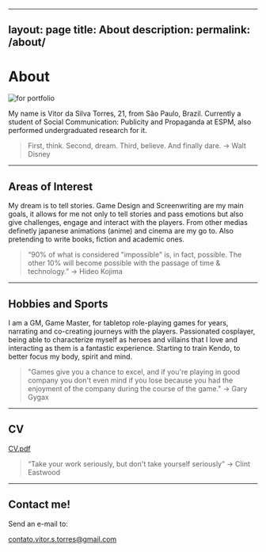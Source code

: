 
---
layout: page
title: About
description:
permalink: /about/
---

# About

![for portfolio](https://user-images.githubusercontent.com/62526655/122324155-b0504e00-cefe-11eb-9133-e853ce274e87.png)


My name is Vitor da Silva Torres, 21, from São Paulo, Brazil. Currently a student of  Social Communication: Publicity and Propaganda at ESPM, also performed undergraduated research for it.

> First, think. Second, dream. Third, believe. And finally dare.
>->      Walt Disney

---

## Areas of Interest

My dream is to tell stories. Game Design and Screenwriting are my main goals, it allows for me not only to tell stories and pass emotions but also give challenges, engage and interact with the players. From other medias definetly japanese animations (anime) and cinema are my go to. Also pretending to write books, fiction and academic ones.

> “90% of what is considered "impossible" is, in fact, possible. The other 10% will become possible with the passage of time & technology.”
>->      Hideo Kojima

---

## Hobbies and Sports

I am a GM, Game Master, for tabletop role-playing games for years, narrating and co-creating journeys with the players. Passionated cosplayer, being able to characterize myself as heroes and villains that I love and interacting as them is a fantastic experience. Starting to train Kendo, to better focus my body, spirit and mind.

> "Games give you a chance to excel, and if you're playing in good company you don't even mind if you lose because you had the enjoyment of the company during the course of the game."
>->      Gary Gygax

---

## CV

[CV.pdf](https://github.com/VitorSTorres/vitorstorres.github.io/files/6086570/CV.pdf)

> “Take your work seriously, but don't take yourself seriously”
>->      Clint Eastwood

---

## Contact me!

Send an e-mail to: 

contato.vitor.s.torres@gmail.com
